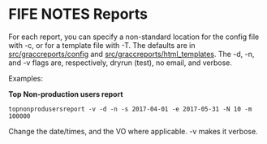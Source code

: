 FIFE NOTES Reports
=====================================

For each report, you can specify a non-standard location for the config file with -c, or for a template file with -T.  The defaults are in [src/graccreports/config](https://github.com/shreyb/gracc-reporting/tree/master/src/graccreports/config) and [src/graccreports/html_templates](https://github.com/shreyb/gracc-reporting/tree/master/src/graccreports/html_templates).
The -d, -n, and -v flags are, respectively, dryrun (test), no email, and verbose.

Examples:


**Top Non-production users report**
```
topnonprodusersreport -v -d -n -s 2017-04-01 -e 2017-05-31 -N 10 -m 100000
```


Change the date/times, and the VO where applicable.  -v makes it verbose.
